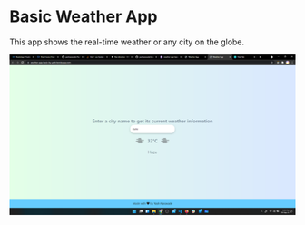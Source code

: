# Basic Weather App

This app shows the real-time weather or any city on the globe.

<img src="https://github.com/yashnaravade/weather-app-basic/blob/master/screenshot/Homepage.png"/>

